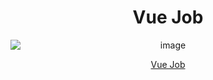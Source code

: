 <div style="text-align: center;">
  <h1>Vue Job</h1>
  <img src="https://github.com/user-attachments/assets/5668ddaf-1387-433b-8f13-a1c92b0760c4" alt="image" style="display: block; margin: 0 auto;">
  <p><a href="https://vuejobsposter.netlify.app/">Vue Job</a></p>
</div>
